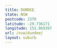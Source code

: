 ```yaml
---
title: DUNDEE
state: NSW
postcode: 2370
latitude: -29.736171
longitude: 151.869397
url: /nsw/dundee/
layout: suburb
---
```

